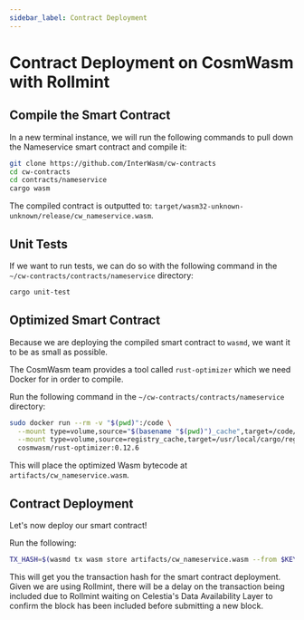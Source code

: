 ```yaml
---
sidebar_label: Contract Deployment
---
```


# Contract Deployment on CosmWasm with Rollmint
<!-- markdownlint-disable MD013 -->

## Compile the Smart Contract

In a new terminal instance, we will run the following commands to pull down the
Nameservice smart contract and compile it:

```sh
git clone https://github.com/InterWasm/cw-contracts
cd cw-contracts
cd contracts/nameservice
cargo wasm
```

The compiled contract is outputted to:
`target/wasm32-unknown-unknown/release/cw_nameservice.wasm`.

## Unit Tests

If we want to run tests, we can do so with the following command in the
`~/cw-contracts/contracts/nameservice` directory:

```sh
cargo unit-test
```

## Optimized Smart Contract

Because we are deploying the compiled smart contract to `wasmd`,
we want it to be as small as possible.

The CosmWasm team provides a tool called `rust-optimizer` which we need
Docker for in order to compile.

Run the following command in the `~/cw-contracts/contracts/nameservice`
directory:

```sh
sudo docker run --rm -v "$(pwd)":/code \
  --mount type=volume,source="$(basename "$(pwd)")_cache",target=/code/target \
  --mount type=volume,source=registry_cache,target=/usr/local/cargo/registry \
  cosmwasm/rust-optimizer:0.12.6
```

This will place the optimized Wasm bytecode at `artifacts/cw_nameservice.wasm`.

## Contract Deployment

Let's now deploy our smart contract!

Run the following:

```sh
TX_HASH=$(wasmd tx wasm store artifacts/cw_nameservice.wasm --from $KEY_NAME --keyring-backend test $TXFLAG --output json -y | jq -r '.txhash') 
```

This will get you the transaction hash for the smart contract deployment. Given
we are using Rollmint, there will be a delay on the transaction being included
due to Rollmint waiting on Celestia's Data Availability Layer to confirm the block
has been included before submitting a new block.
